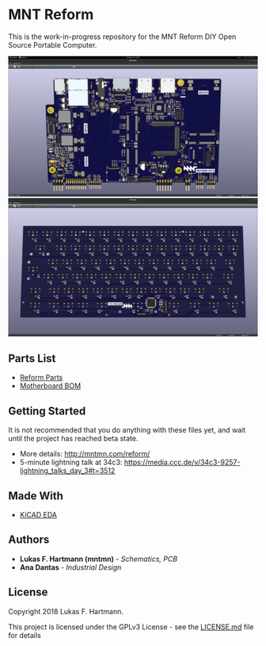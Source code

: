 # MNT Reform

This is the work-in-progress repository for the MNT Reform DIY Open Source Portable Computer.

![Reform 0.4 Motherboard PCB](pics/reform04-motherboardpcb.png)
![Reform 0.4 Keyboard PCB](pics/reform04-kbdpcb.png)

## Parts List

* [Reform Parts](spreadsheets/production_status.csv)
* [Motherboard BOM](spreadsheets/motherboard_bom.csv)

## Getting Started

It is not recommended that you do anything with these files yet, and wait until the project has reached beta state.

* More details: http://mntmn.com/reform/
* 5-minute lightning talk at 34c3: https://media.ccc.de/v/34c3-9257-lightning_talks_day_3#t=3512

## Made With

* [KiCAD EDA](http://kicad-pcb.org/)

## Authors

* **Lukas F. Hartmann (mntmn)** - *Schematics, PCB*
* **Ana Dantas** - *Industrial Design*

## License

Copyright 2018 Lukas F. Hartmann.

This project is licensed under the GPLv3 License - see the [LICENSE.md](LICENSE.md) file for details
